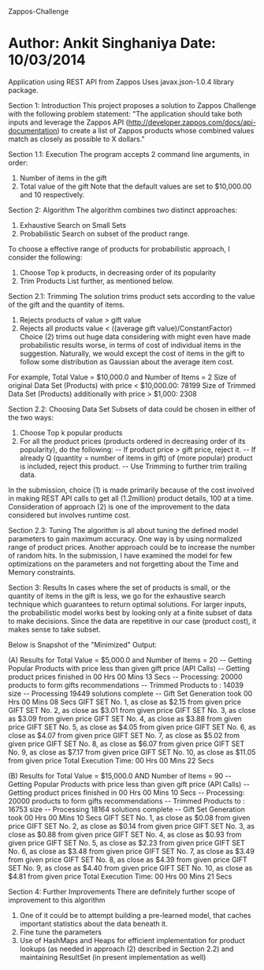 Zappos-Challenge

Author: Ankit Singhaniya
Date: 10/03/2014
================

Application using REST API from Zappos
Uses javax.json-1.0.4 library package.

Section 1: Introduction
This project proposes a solution to Zappos Challenge with the following problem statement:
"The application should take both inputs and leverage the Zappos API (http://developer.zappos.com/docs/api-documentation) to create a list of Zappos products whose combined values match as closely as possible to X dollars."



Section 1.1: Execution
The program accepts 2 command line arguments, in order:
1. Number of items in the gift
2. Total value of the gift
Note that the default values are set to $10,000.00 and 10 respectively.



Section 2: Algorithm
The algorithm combines two distinct approaches:
1. Exhaustive Search on Small Sets
2. Probabilistic Search on subset of the product range.

To choose a effective range of products for probabilistic approach, I consider the following:
1. Choose Top k products, in decreasing order of its popularity
2. Trim Products List further, as mentioned below.

Section 2.1: Trimming
The solution trims product sets according to the value of the gift and the quantity of items.
1. Rejects products of value > gift value
2. Rejects all products value < ((average gift value)/ConstantFactor)
Choice (2) trims out huge data considering with might even have made probabilistic results worse, in terms of cost of individual items in the suggestion. Naturally, we would except the cost of items in the gift to follow some distribution as Gaussian about the average item cost.

For example, 
Total Value = $10,000.0 and Number of Items = 2
Size of original Data Set (Products) with price < $10,000.00: 78199
Size of Trimmed Data Set (Products) additionally with price > $1,000: 2308

Section 2.2: Choosing Data Set
Subsets of data could be chosen in either of the two ways:
1. Choose Top k popular products
2. For all the product prices (products ordered in decreasing order of its popularity), do the following:
-- If product price > gift price, reject it.
-- If already Q (quantity = number of items in gift) of (more popular) product is included, reject this product.
-- Use Trimming to further trim trailing data.

In the submission, choice (1) is made primarily because of the cost involved in making REST API calls to get all (1.2million) product details, 100 at a time. Consideration of approach (2) is one of the improvement to the data considered but involves runtime cost.

Section 2.3: Tuning
The algorithm is all about tuning the defined model parameters to gain maximum accuracy.
One way is by using normalized range of product prices. Another approach could be to increase the number of random hits.
In the submission, I have examined the model for few optimizations on the parameters and not forgetting about the Time and Memory constraints.




Section 3: Results
In cases where the set of products is small, or the quantity of items in the gift is less, we go for the exhaustive search technique which guarantees to return optimal solutions. For larger inputs, the probabilistic model works best by looking only at a finite subset of data to make decisions. Since the data are repetitive in our case (product cost), it makes sense to take subset.

Below is Snapshot of the "Minimized" Output:

(A) Results for Total Value = $5,000.0 and Number of Items = 20
-- Getting Popular Products with price less than given gift price (API Calls)
-- Getting product prices finished in 00 Hrs 00 Mins 13 Secs
-- Processing: 20000 products to form gifts recommendations
-- Trimmed Products to : 14039 size
-- Processing 19449 solutions complete
-- Gift Set Generation took 00 Hrs 00 Mins 08 Secs
GIFT SET No. 1, as close as $2.15 from given price
GIFT SET No. 2, as close as $3.01 from given price
GIFT SET No. 3, as close as $3.09 from given price
GIFT SET No. 4, as close as $3.88 from given price
GIFT SET No. 5, as close as $4.05 from given price
GIFT SET No. 6, as close as $4.07 from given price
GIFT SET No. 7, as close as $5.02 from given price
GIFT SET No. 8, as close as $6.07 from given price
GIFT SET No. 9, as close as $7.17 from given price
GIFT SET No. 10, as close as $11.05 from given price
Total Execution Time: 00 Hrs 00 Mins 22 Secs

(B) Results for Total Value = $15,000.0 AND Number of Items = 90
-- Getting Popular Products with price less than given gift price (API Calls)
-- Getting product prices finished in 00 Hrs 00 Mins 10 Secs
-- Processing: 20000 products to form gifts recommendations
-- Trimmed Products to : 16753 size
-- Processing 18164 solutions complete
-- Gift Set Generation took 00 Hrs 00 Mins 10 Secs
GIFT SET No. 1, as close as $0.08 from given price
GIFT SET No. 2, as close as $0.14 from given price
GIFT SET No. 3, as close as $0.88 from given price
GIFT SET No. 4, as close as $0.93 from given price
GIFT SET No. 5, as close as $2.23 from given price
GIFT SET No. 6, as close as $3.48 from given price
GIFT SET No. 7, as close as $3.49 from given price
GIFT SET No. 8, as close as $4.39 from given price
GIFT SET No. 9, as close as $4.40 from given price
GIFT SET No. 10, as close as $4.81 from given price
Total Execution Time: 00 Hrs 00 Mins 21 Secs



Section 4: Further Improvements
There are definitely further scope of improvement to this algorithm
1. One of it could be to attempt building a pre-learned model, that caches important statistics about the data beneath it.
2. Fine tune the parameters
3. Use of HashMaps and Heaps for efficient implementation for product lookups (as needed in approach (2) described in Section 2.2) and maintaining ResultSet (in present implementation as well)
